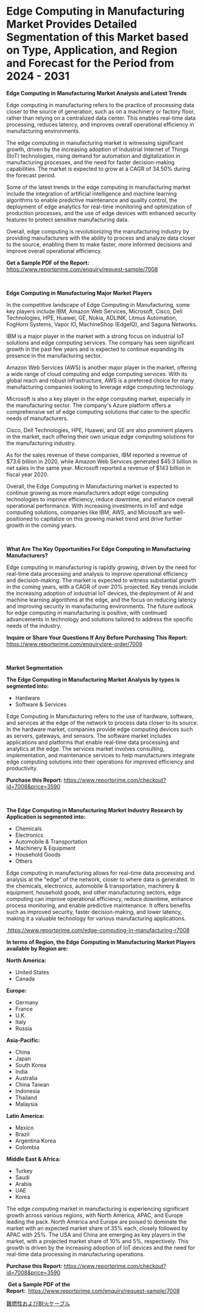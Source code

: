 <p><h1>Edge Computing in Manufacturing Market Provides Detailed Segmentation of this Market based on Type, Application, and Region and Forecast for the Period from 2024 - 2031</h1></p><p><strong>Edge Computing in Manufacturing Market Analysis and Latest Trends</strong></p>
<p><p>Edge computing in manufacturing refers to the practice of processing data closer to the source of generation, such as on a machinery or factory floor, rather than relying on a centralized data center. This enables real-time data processing, reduces latency, and improves overall operational efficiency in manufacturing environments.</p><p>The edge computing in manufacturing market is witnessing significant growth, driven by the increasing adoption of Industrial Internet of Things (IIoT) technologies, rising demand for automation and digitalization in manufacturing processes, and the need for faster decision-making capabilities. The market is expected to grow at a CAGR of 34.50% during the forecast period.</p><p>Some of the latest trends in the edge computing in manufacturing market include the integration of artificial intelligence and machine learning algorithms to enable predictive maintenance and quality control, the deployment of edge analytics for real-time monitoring and optimization of production processes, and the use of edge devices with enhanced security features to protect sensitive manufacturing data.</p><p>Overall, edge computing is revolutionizing the manufacturing industry by providing manufacturers with the ability to process and analyze data closer to the source, enabling them to make faster, more informed decisions and improve overall operational efficiency.</p></p>
<p><strong>Get a Sample PDF of the Report:&nbsp;</strong> <a href="https://www.reportprime.com/enquiry/request-sample/7008">https://www.reportprime.com/enquiry/request-sample/7008</a></p>
<p>&nbsp;</p>
<p><strong>Edge Computing in Manufacturing Major Market Players</strong></p>
<p><p>In the competitive landscape of Edge Computing in Manufacturing, some key players include IBM, Amazon Web Services, Microsoft, Cisco, Dell Technologies, HPE, Huawei, GE, Nokia, ADLINK, Litmus Automation, FogHorn Systems, Vapor IO, MachineShop (EdgeIQ), and Saguna Networks.</p><p>IBM is a major player in the market with a strong focus on industrial IoT solutions and edge computing services. The company has seen significant growth in the past few years and is expected to continue expanding its presence in the manufacturing sector.</p><p>Amazon Web Services (AWS) is another major player in the market, offering a wide range of cloud computing and edge computing services. With its global reach and robust infrastructure, AWS is a preferred choice for many manufacturing companies looking to leverage edge computing technology.</p><p>Microsoft is also a key player in the edge computing market, especially in the manufacturing sector. The company's Azure platform offers a comprehensive set of edge computing solutions that cater to the specific needs of manufacturers.</p><p>Cisco, Dell Technologies, HPE, Huawei, and GE are also prominent players in the market, each offering their own unique edge computing solutions for the manufacturing industry.</p><p>As for the sales revenue of these companies, IBM reported a revenue of $73.6 billion in 2020, while Amazon Web Services generated $45.3 billion in net sales in the same year. Microsoft reported a revenue of $143 billion in fiscal year 2020.</p><p>Overall, the Edge Computing in Manufacturing market is expected to continue growing as more manufacturers adopt edge computing technologies to improve efficiency, reduce downtime, and enhance overall operational performance. With increasing investments in IoT and edge computing solutions, companies like IBM, AWS, and Microsoft are well-positioned to capitalize on this growing market trend and drive further growth in the coming years.</p></p>
<p>&nbsp;</p>
<p><strong>What Are The Key Opportunities For Edge Computing in Manufacturing Manufacturers?</strong></p>
<p><p>Edge computing in manufacturing is rapidly growing, driven by the need for real-time data processing and analysis to improve operational efficiency and decision-making. The market is expected to witness substantial growth in the coming years, with a CAGR of over 20% projected. Key trends include the increasing adoption of industrial IoT devices, the deployment of AI and machine learning algorithms at the edge, and the focus on reducing latency and improving security in manufacturing environments. The future outlook for edge computing in manufacturing is positive, with continued advancements in technology and solutions tailored to address the specific needs of the industry.</p></p>
<p><strong>Inquire or Share Your Questions If Any Before Purchasing This Report:</strong> <a href="https://www.reportprime.com/enquiry/pre-order/7008">https://www.reportprime.com/enquiry/pre-order/7008</a></p>
<p>&nbsp;</p>
<p><strong>Market Segmentation</strong></p>
<p><strong>The Edge Computing in Manufacturing Market Analysis by types is segmented into:</strong></p>
<p><ul><li>Hardware</li><li>Software & Services</li></ul></p>
<p><p>Edge Computing in Manufacturing refers to the use of hardware, software, and services at the edge of the network to process data closer to its source. In the hardware market, companies provide edge computing devices such as servers, gateways, and sensors. The software market includes applications and platforms that enable real-time data processing and analytics at the edge. The services market involves consulting, implementation, and maintenance services to help manufacturers integrate edge computing solutions into their operations for improved efficiency and productivity.</p></p>
<p><strong>Purchase this Report:&nbsp;</strong><a href="https://www.reportprime.com/checkout?id=7008&price=3590">https://www.reportprime.com/checkout?id=7008&price=3590</a></p>
<p>&nbsp;</p>
<p><strong>The Edge Computing in Manufacturing Market Industry Research by Application is segmented into:</strong></p>
<p><ul><li>Chemicals</li><li>Electronics</li><li>Automobile & Transportation</li><li>Machinery & Equipment</li><li>Household Goods</li><li>Others</li></ul></p>
<p><p>Edge computing in manufacturing allows for real-time data processing and analysis at the "edge" of the network, closer to where data is generated. In the chemicals, electronics, automobile & transportation, machinery & equipment, household goods, and other manufacturing sectors, edge computing can improve operational efficiency, reduce downtime, enhance process monitoring, and enable predictive maintenance. It offers benefits such as improved security, faster decision-making, and lower latency, making it a valuable technology for various manufacturing applications.</p></p>
<p><a href="https://www.reportprime.com/edge-computing-in-manufacturing-r7008">&nbsp;https://www.reportprime.com/edge-computing-in-manufacturing-r7008</a></p>
<p><strong>In terms of Region, the Edge Computing in Manufacturing Market Players available by Region are:</strong></p>
<p>
    <p> <strong> North America: </strong>
        <ul>
            <li>United States</li>
            <li>Canada</li>
        </ul>
        </p> 
    <p> <strong> Europe: </strong>
        <ul>
            <li>Germany</li>
            <li>France</li>
            <li>U.K.</li>
            <li>Italy</li>
            <li>Russia</li>
        </ul>
        </p> 
    <p> <strong> Asia-Pacific: </strong>
        <ul>
            <li>China</li>
            <li>Japan</li>
            <li>South Korea</li>
            <li>India</li>
            <li>Australia</li>
            <li>China Taiwan</li>
            <li>Indonesia</li>
            <li>Thailand</li>
            <li>Malaysia</li>
        </ul>
        </p> 
    <p> <strong> Latin America: </strong>
        <ul>
            <li>Mexico</li>
            <li>Brazil</li>
            <li>Argentina Korea</li>
            <li>Colombia</li>
        </ul>
        </p> 
    <p> <strong> Middle East & Africa: </strong>
        <ul>
            <li>Turkey</li>
            <li>Saudi</li>
            <li>Arabia</li>
            <li>UAE</li>
            <li>Korea</li>
        </ul>
    </p>
    </p>
<p><p>The edge computing market in manufacturing is experiencing significant growth across various regions, with North America, APAC, and Europe leading the pack. North America and Europe are poised to dominate the market with an expected market share of 35% each, closely followed by APAC with 25%. The USA and China are emerging as key players in the market, with a projected market share of 10% and 5%, respectively. This growth is driven by the increasing adoption of IoT devices and the need for real-time data processing in manufacturing operations.</p></p>
<p><strong>Purchase this Report: </strong><a href="https://www.reportprime.com/checkout?id=7008&price=3590">https://www.reportprime.com/checkout?id=7008&price=3590</a></p>
<p>&nbsp;<strong>Get a Sample PDF of the Report:&nbsp;&nbsp;</strong><a href="https://www.reportprime.com/enquiry/request-sample/7008">https://www.reportprime.com/enquiry/request-sample/7008</a></p>
<p><strong></strong></p>
<p><p><a href="https://medium.com/@orlohagenes_12279/%E9%98%B2%E7%82%8E%E6%80%A7%E3%81%8A%E3%82%88%E3%81%B3%E8%80%90%E7%81%AB%E6%80%A7%E3%82%B1%E3%83%BC%E3%83%96%E3%83%AB%E3%81%AE%E5%B8%82%E5%A0%B4%E8%A6%8F%E6%A8%A1%E3%81%A8%E5%B8%82%E5%A0%B4%E5%8B%95%E5%90%91-%E5%AE%8C%E5%85%A8%E3%81%AA%E7%94%A3%E6%A5%AD%E6%A6%82%E8%A6%81-2024%E5%B9%B4%E3%81%8B%E3%82%892031%E5%B9%B4%E3%81%BE%E3%81%A7-afb0141b4e61">難燃性および耐火ケーブル</a></p></p>